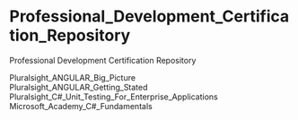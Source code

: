 # Professional_Development_Certification_Repository
Professional Development Certification Repository


Pluralsight_ANGULAR_Big_Picture </br>
Pluralsight_ANGULAR_Getting_Stated </br>
Pluralsight_C#_Unit_Testing_For_Enterprise_Applications
</br>
Microsoft_Academy_C#_Fundamentals
